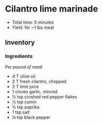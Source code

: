 # Cilantro lime marinade

- Total time: 5 minutes
- Yield: for ~1 lbs meat

## Inventory

### Ingredients

_Per pound of meat_

- 4 T olive oil
- 2 T fresh cilantro, chopped
- 2 T lime juice
- 1 cloves garlic, minced
- ½ tsp crushed red pepper flakes
- ½ tsp cumin
- ½ tsp paprika
- 1 tsp salt
- ¼ tsp black pepper
